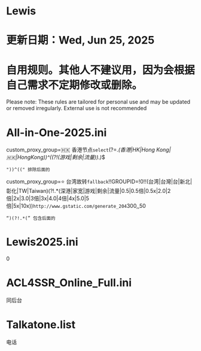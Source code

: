 # Lewis

# 更新日期：Wed, Jun 25, 2025

# 自用规则。其他人不建议用，因为会根据自己需求不定期修改或删除。
Please note: These rules are tailored for personal use and may be updated or removed irregularly. External use is not recommended

# All-in-One-2025.ini


custom_proxy_group=🇭🇰 香港节点`select`(?=.*(香港|HK|Hong Kong|🇭🇰|HongKong))^((?!(游戏|剩余|流量)).)*$
~~~~~~~~~~~~~~~~~~~~~~~~~~~~~~~~~~~~~~~~~~~~~~~~~~~~~~~~~~~~~~~
"))^((" 排除后面的
~~~~~~~~~~~~~~~~~~~~~~~~~~~~~~~~~~~~~~~~~~~~~~~~~~~~~~~~~~~~~~~

custom_proxy_group=⭐ 台湾故转`fallback`!!GROUPID=!0!!(台湾|台灣|台|新北|彰化|TW|Taiwan)(?!.*(深港|家宽|游戏|剩余|流量|0.5|0.5倍|0.5x|2.0|2倍|2x|3.0|3倍|3x|4.0|4倍|4x|5.0|5倍|5x|10x))`http://www.gstatic.com/generate_204`300,,50
~~~~~~~~~~~~~~~~~~~~~~~~~~~~~~~~~~~~~~~~~~~~~~~~~~~~~~~~~~~~~~~
“)(?!.*(” 包含后面的
~~~~~~~~~~~~~~~~~~~~~~~~~~~~~~~~~~~~~~~~~~~~~~~~~~~~~~~~~~~~~~~

#  Lewis2025.ini
0



# ACL4SSR_Online_Full.ini
同后台


# Talkatone.list
电话
